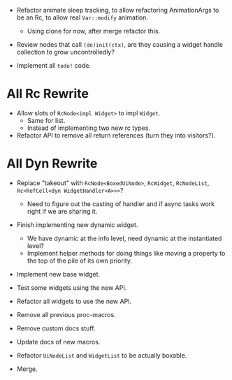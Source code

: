 * Refactor animate sleep tracking, to allow refactoring AnimationArgs to be an Rc, to allow real `Var::modify` animation.
    - Using clone for now, after merge refactor this.

* Review nodes that call `(de)init(ctx)`, are they causing a widget handle collection to grow uncontrolledly?

* Implement all `todo!` code.

# All Rc Rewrite

* Allow slots of `RcNode<impl Widget>` to impl `Widget`.
    - Same for list.
    - Instead of implementing two new rc types.
* Refactor API to remove all return references (turn they into visitors?).

# All Dyn Rewrite

* Replace "takeout" with `RcNode<BoxedUiNode>`, `RcWidget`, `RcNodeList`, `Rc<RefCell<dyn WidgetHandler<A>>>`?
    - Need to figure out the casting of handler and if async tasks work right if we are sharing it.
* Finish implementing new dynamic widget.
    - We have dynamic at the info level, need dynamic at the instantiated level?
    - Implement helper methods for doing things like moving a property to the top of the pile of its own priority.
* Implement new base widget.
* Test some widgets using the new API.
* Refactor all widgets to use the new API.
* Remove all previous proc-macros.
* Remove custom docs stuff.
* Update docs of new macros.

* Refactor `UiNodeList` and `WidgetList` to be actually boxable.

* Merge.